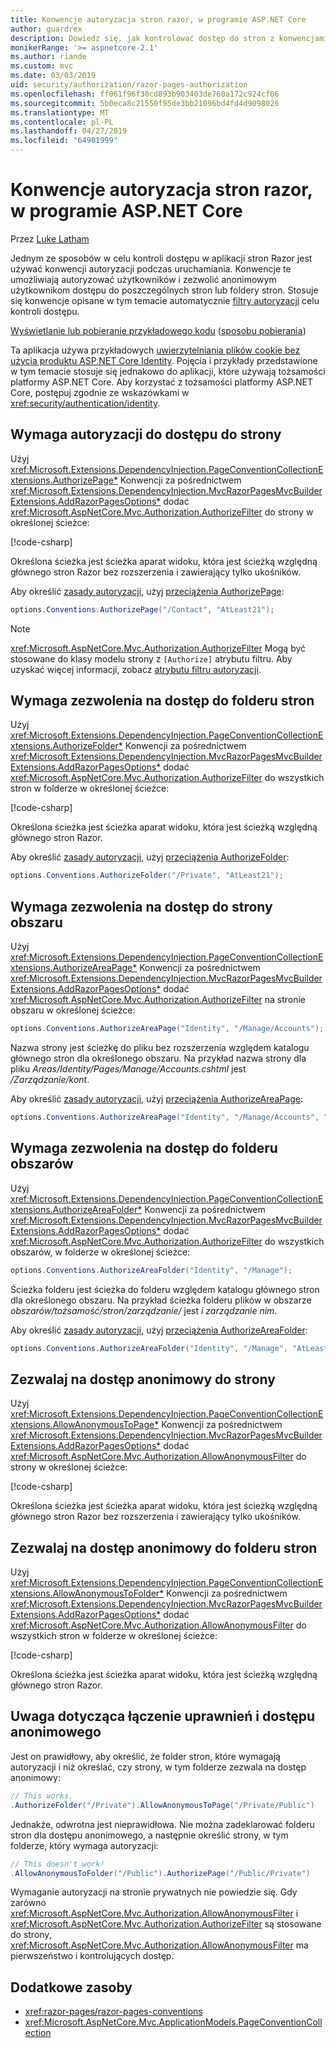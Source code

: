 ```yaml
---
title: Konwencje autoryzacja stron razor, w programie ASP.NET Core
author: guardrex
description: Dowiedz się, jak kontrolować dostęp do stron z konwencjami, które autoryzować użytkowników i zezwolić anonimowym użytkownikom dostępu do strony lub foldery stron.
monikerRange: '>= aspnetcore-2.1'
ms.author: riande
ms.custom: mvc
ms.date: 03/03/2019
uid: security/authorization/razor-pages-authorization
ms.openlocfilehash: ff061f96f30cd893b903403de760a172c924cf06
ms.sourcegitcommit: 5b0eca8c21550f95de3bb21096bd4fd4d9098026
ms.translationtype: MT
ms.contentlocale: pl-PL
ms.lasthandoff: 04/27/2019
ms.locfileid: "64901999"
---
```

# <a name="razor-pages-authorization-conventions-in-aspnet-core"></a>Konwencje autoryzacja stron razor, w programie ASP.NET Core

Przez [Luke Latham](https://github.com/guardrex)

Jednym ze sposobów w celu kontroli dostępu w aplikacji stron Razor jest używać konwencji autoryzacji podczas uruchamiania. Konwencje te umożliwiają autoryzować użytkowników i zezwolić anonimowym użytkownikom dostępu do poszczególnych stron lub foldery stron. Stosuje się konwencje opisane w tym temacie automatycznie [filtry autoryzacji](xref:mvc/controllers/filters#authorization-filters) celu kontroli dostępu.

[Wyświetlanie lub pobieranie przykładowego kodu](https://github.com/aspnet/AspNetCore.Docs/tree/master/aspnetcore/security/authorization/razor-pages-authorization/samples) ([sposobu pobierania](xref:index#how-to-download-a-sample))

Ta aplikacja używa przykładowych [uwierzytelniania plików cookie bez użycia produktu ASP.NET Core Identity](xref:security/authentication/cookie). Pojęcia i przykłady przedstawione w tym temacie stosuje się jednakowo do aplikacji, które używają tożsamości platformy ASP.NET Core. Aby korzystać z tożsamości platformy ASP.NET Core, postępuj zgodnie ze wskazówkami w <xref:security/authentication/identity>.

## <a name="require-authorization-to-access-a-page"></a>Wymaga autoryzacji do dostępu do strony

Użyj <xref:Microsoft.Extensions.DependencyInjection.PageConventionCollectionExtensions.AuthorizePage*> Konwencji za pośrednictwem <xref:Microsoft.Extensions.DependencyInjection.MvcRazorPagesMvcBuilderExtensions.AddRazorPagesOptions*> dodać <xref:Microsoft.AspNetCore.Mvc.Authorization.AuthorizeFilter> do strony w określonej ścieżce:

[!code-csharp[](razor-pages-authorization/samples/2.x/AuthorizationSample/Startup.cs?name=snippet1&highlight=2,4)]

Określona ścieżka jest ścieżka aparat widoku, która jest ścieżką względną głównego stron Razor bez rozszerzenia i zawierający tylko ukośników.

Aby określić [zasady autoryzacji](xref:security/authorization/policies), użyj [przeciążenia AuthorizePage](xref:Microsoft.Extensions.DependencyInjection.PageConventionCollectionExtensions.AuthorizePage*):

```csharp
options.Conventions.AuthorizePage("/Contact", "AtLeast21");
```

> [!NOTE]
> <xref:Microsoft.AspNetCore.Mvc.Authorization.AuthorizeFilter> Mogą być stosowane do klasy modelu strony z `[Authorize]` atrybutu filtru. Aby uzyskać więcej informacji, zobacz [atrybutu filtru autoryzacji](xref:razor-pages/filter#authorize-filter-attribute).

## <a name="require-authorization-to-access-a-folder-of-pages"></a>Wymaga zezwolenia na dostęp do folderu stron

Użyj <xref:Microsoft.Extensions.DependencyInjection.PageConventionCollectionExtensions.AuthorizeFolder*> Konwencji za pośrednictwem <xref:Microsoft.Extensions.DependencyInjection.MvcRazorPagesMvcBuilderExtensions.AddRazorPagesOptions*> dodać <xref:Microsoft.AspNetCore.Mvc.Authorization.AuthorizeFilter> do wszystkich stron w folderze w określonej ścieżce:

[!code-csharp[](razor-pages-authorization/samples/2.x/AuthorizationSample/Startup.cs?name=snippet1&highlight=2,5)]

Określona ścieżka jest ścieżka aparat widoku, która jest ścieżką względną głównego stron Razor.

Aby określić [zasady autoryzacji](xref:security/authorization/policies), użyj [przeciążenia AuthorizeFolder](xref:Microsoft.Extensions.DependencyInjection.PageConventionCollectionExtensions.AuthorizeFolder*):

```csharp
options.Conventions.AuthorizeFolder("/Private", "AtLeast21");
```

## <a name="require-authorization-to-access-an-area-page"></a>Wymaga zezwolenia na dostęp do strony obszaru

Użyj <xref:Microsoft.Extensions.DependencyInjection.PageConventionCollectionExtensions.AuthorizeAreaPage*> Konwencji za pośrednictwem <xref:Microsoft.Extensions.DependencyInjection.MvcRazorPagesMvcBuilderExtensions.AddRazorPagesOptions*> dodać <xref:Microsoft.AspNetCore.Mvc.Authorization.AuthorizeFilter> na stronie obszaru w określonej ścieżce:

```csharp
options.Conventions.AuthorizeAreaPage("Identity", "/Manage/Accounts");
```

Nazwa strony jest ścieżkę do pliku bez rozszerzenia względem katalogu głównego stron dla określonego obszaru. Na przykład nazwa strony dla pliku *Areas/Identity/Pages/Manage/Accounts.cshtml* jest */Zarządzanie/kont*.

Aby określić [zasady autoryzacji](xref:security/authorization/policies), użyj [przeciążenia AuthorizeAreaPage](xref:Microsoft.Extensions.DependencyInjection.PageConventionCollectionExtensions.AuthorizeAreaPage*):

```csharp
options.Conventions.AuthorizeAreaPage("Identity", "/Manage/Accounts", "AtLeast21");
```

## <a name="require-authorization-to-access-a-folder-of-areas"></a>Wymaga zezwolenia na dostęp do folderu obszarów

Użyj <xref:Microsoft.Extensions.DependencyInjection.PageConventionCollectionExtensions.AuthorizeAreaFolder*> Konwencji za pośrednictwem <xref:Microsoft.Extensions.DependencyInjection.MvcRazorPagesMvcBuilderExtensions.AddRazorPagesOptions*> dodać <xref:Microsoft.AspNetCore.Mvc.Authorization.AuthorizeFilter> do wszystkich obszarów, w folderze w określonej ścieżce:

```csharp
options.Conventions.AuthorizeAreaFolder("Identity", "/Manage");
```

Ścieżka folderu jest ścieżka do folderu względem katalogu głównego stron dla określonego obszaru. Na przykład ścieżka folderu plików w obszarze *obszarów/tożsamość/stron/zarządzanie/* jest *i zarządzanie nim*.

Aby określić [zasady autoryzacji](xref:security/authorization/policies), użyj [przeciążenia AuthorizeAreaFolder](xref:Microsoft.Extensions.DependencyInjection.PageConventionCollectionExtensions.AuthorizeAreaFolder*):

```csharp
options.Conventions.AuthorizeAreaFolder("Identity", "/Manage", "AtLeast21");
```

## <a name="allow-anonymous-access-to-a-page"></a>Zezwalaj na dostęp anonimowy do strony

Użyj <xref:Microsoft.Extensions.DependencyInjection.PageConventionCollectionExtensions.AllowAnonymousToPage*> Konwencji za pośrednictwem <xref:Microsoft.Extensions.DependencyInjection.MvcRazorPagesMvcBuilderExtensions.AddRazorPagesOptions*> dodać <xref:Microsoft.AspNetCore.Mvc.Authorization.AllowAnonymousFilter> do strony w określonej ścieżce:

[!code-csharp[](razor-pages-authorization/samples/2.x/AuthorizationSample/Startup.cs?name=snippet1&highlight=2,6)]

Określona ścieżka jest ścieżka aparat widoku, która jest ścieżką względną głównego stron Razor bez rozszerzenia i zawierający tylko ukośników.

## <a name="allow-anonymous-access-to-a-folder-of-pages"></a>Zezwalaj na dostęp anonimowy do folderu stron

Użyj <xref:Microsoft.Extensions.DependencyInjection.PageConventionCollectionExtensions.AllowAnonymousToFolder*> Konwencji za pośrednictwem <xref:Microsoft.Extensions.DependencyInjection.MvcRazorPagesMvcBuilderExtensions.AddRazorPagesOptions*> dodać <xref:Microsoft.AspNetCore.Mvc.Authorization.AllowAnonymousFilter> do wszystkich stron w folderze w określonej ścieżce:

[!code-csharp[](razor-pages-authorization/samples/2.x/AuthorizationSample/Startup.cs?name=snippet1&highlight=2,7)]

Określona ścieżka jest ścieżka aparat widoku, która jest ścieżką względną głównego stron Razor.

## <a name="note-on-combining-authorized-and-anonymous-access"></a>Uwaga dotycząca łączenie uprawnień i dostępu anonimowego

Jest on prawidłowy, aby określić, że folder stron, które wymagają autoryzacji i niż określać, czy strony, w tym folderze zezwala na dostęp anonimowy:

```csharp
// This works.
.AuthorizeFolder("/Private").AllowAnonymousToPage("/Private/Public")
```

Jednakże, odwrotna jest nieprawidłowa. Nie można zadeklarować folderu stron dla dostępu anonimowego, a następnie określić strony, w tym folderze, który wymaga autoryzacji:

```csharp
// This doesn't work!
.AllowAnonymousToFolder("/Public").AuthorizePage("/Public/Private")
```

Wymaganie autoryzacji na stronie prywatnych nie powiedzie się. Gdy zarówno <xref:Microsoft.AspNetCore.Mvc.Authorization.AllowAnonymousFilter> i <xref:Microsoft.AspNetCore.Mvc.Authorization.AuthorizeFilter> są stosowane do strony, <xref:Microsoft.AspNetCore.Mvc.Authorization.AllowAnonymousFilter> ma pierwszeństwo i kontrolujących dostęp.

## <a name="additional-resources"></a>Dodatkowe zasoby

* <xref:razor-pages/razor-pages-conventions>
* <xref:Microsoft.AspNetCore.Mvc.ApplicationModels.PageConventionCollection>
